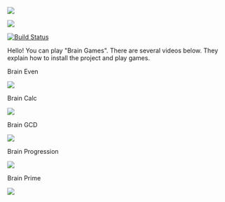 <a href="https://codeclimate.com/github/codeclimate/codeclimate/maintainability"><img src="https://api.codeclimate.com/v1/badges/a99a88d28ad37a79dbf6/maintainability" /></a>

<a href="https://codeclimate.com/github/codeclimate/codeclimate/test_coverage"><img src="https://api.codeclimate.com/v1/badges/a99a88d28ad37a79dbf6/test_coverage" /></a>

[![Build Status](https://travis-ci.com/stanislavglazko/python-project-lvl1.svg?branch=master)](https://travis-ci.com/stanislavglazko/python-project-lvl1)

Hello!
You can play "Brain Games". 
There are several videos below.
They explain how to install the project and play games.

Brain Even 

<a href="https://asciinema.org/a/gyHJ7TvBJsjWITjEeYWAoFmXj" target="_blank"><img src="https://asciinema.org/a/gyHJ7TvBJsjWITjEeYWAoFmXj.svg" /></a>

Brain Calc

<a href="https://asciinema.org/a/aS6qWx0eBNZGW2Kyn0FvwRrR7" target="_blank"><img src="https://asciinema.org/a/aS6qWx0eBNZGW2Kyn0FvwRrR7.svg" /></a>

Brain GCD 

<a href="https://asciinema.org/a/VG4Kpyy0zoiramaShYf8cE7cg" target="_blank"><img src="https://asciinema.org/a/VG4Kpyy0zoiramaShYf8cE7cg.svg" /></a>

Brain Progression 

<a href="https://asciinema.org/a/xuh9Pe7jDxqIWuzUlL2TwPnuj" target="_blank"><img src="https://asciinema.org/a/xuh9Pe7jDxqIWuzUlL2TwPnuj.svg" /></a>

Brain Prime

<a href="https://asciinema.org/a/8r9YVOTUkvPlfs5wWPdqwG4iW" target="_blank"><img src="https://asciinema.org/a/8r9YVOTUkvPlfs5wWPdqwG4iW.svg" /></a>
